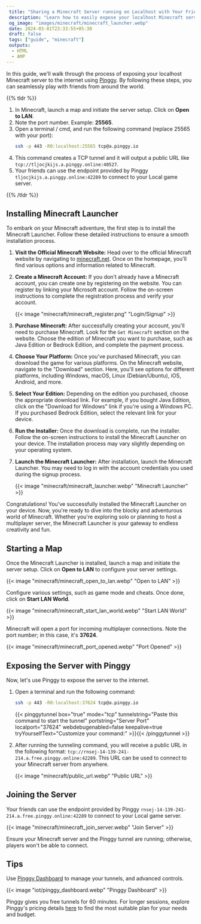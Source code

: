 ```yaml
---
 title: "Sharing a Minecraft Server running on Localhost with Your Friends Online"
 description: "Learn how to easily expose your localhost Minecraft server to the internet using Pinggy. This step-by-step guide covers everything from installing the Minecraft Launcher to configuring and sharing your server online, enabling you to play with friends worldwide."
 og_image: "images/minecraft/minecraft_launcher.webp"
 date: 2024-03-01T23:33:55+05:30
 draft: false
 tags: ["guide", "minecraft"]
 outputs:
  - HTML
  - AMP
---
```


In this guide, we'll walk through the process of exposing your localhost Minecraft server to the internet using [Pinggy](https://pinggy.io). By following these steps, you can seamlessly play with friends from around the world.

{{% tldr %}}

1. In Minecraft, launch a map and initiate the server setup. Click on **Open to LAN**.
2. Note the port number. Example: **25565**.
3. Open a terminal / cmd, and run the following command (replace 25565 with your port):
   ```bash
   ssh -p 443 -R0:localhost:25565 tcp@a.pinggy.io
   ```
4. This command creates a TCP tunnel and it will output a public URL like `tcp://tljocjkijs.a.pinggy.online:40527`.
5. Your friends can use the endpoint provided by Pinggy `tljocjkijs.a.pinggy.online:42289` to connect to your Local game server.

{{% /tldr %}}

## Installing Minecraft Launcher

To embark on your Minecraft adventure, the first step is to install the Minecraft Launcher. Follow these detailed instructions to ensure a smooth installation process.

1. **Visit the Official Minecraft Website:**
   Head over to the official Minecraft website by navigating to [minecraft.net](https://www.minecraft.net). Once on the homepage, you'll find various options and information related to Minecraft.

2. **Create a Minecraft Account:**
   If you don't already have a Minecraft account, you can create one by registering on the website. You can register by linking your Microsoft account. Follow the on-screen instructions to complete the registration process and verify your account.

   {{< image "minecraft/minecraft_register.png" "Login/Signup" >}}

3. **Purchase Minecraft:**
   After successfully creating your account, you'll need to purchase Minecraft. Look for the `Get Minecraft` section on the website. Choose the edition of Minecraft you want to purchase, such as Java Edition or Bedrock Edition, and complete the payment process.

4. **Choose Your Platform:**
   Once you've purchased Minecraft, you can download the game for various platforms. On the Minecraft website, navigate to the "Download" section. Here, you'll see options for different platforms, including Windows, macOS, Linux (Debian/Ubuntu), iOS, Android, and more.

5. **Select Your Edition:**
   Depending on the edition you purchased, choose the appropriate download link. For example, if you bought Java Edition, click on the "Download for Windows" link if you're using a Windows PC. If you purchased Bedrock Edition, select the relevant link for your device.

6. **Run the Installer:**
   Once the download is complete, run the installer. Follow the on-screen instructions to install the Minecraft Launcher on your device. The installation process may vary slightly depending on your operating system.

7. **Launch the Minecraft Launcher:**
   After installation, launch the Minecraft Launcher. You may need to log in with the account credentials you used during the signup process.

   {{< image "minecraft/minecraft_launcher.webp" "Minecraft Launcher" >}}

Congratulations! You've successfully installed the Minecraft Launcher on your device. Now, you're ready to dive into the blocky and adventurous world of Minecraft. Whether you're exploring solo or planning to host a multiplayer server, the Minecraft Launcher is your gateway to endless creativity and fun.

## Starting a Map

Once the Minecraft Launcher is installed, launch a map and initiate the server setup. Click on **Open to LAN** to configure your server settings.

{{< image "minecraft/minecraft_open_to_lan.webp" "Open to LAN" >}}

Configure various settings, such as game mode and cheats. Once done, click on **Start LAN World**.

{{< image "minecraft/minecraft_start_lan_world.webp" "Start LAN World" >}}

Minecraft will open a port for incoming multiplayer connections. Note the port number; in this case, it's **37624**.

{{< image "minecraft/minecraft_port_opened.webp" "Port Opened" >}}

## Exposing the Server with Pinggy

Now, let's use Pinggy to expose the server to the internet.

1. Open a terminal and run the following command:

   ```bash
   ssh -p 443 -R0:localhost:37624 tcp@a.pinggy.io
   ```

   {{< pinggytunnel box="true" mode="tcp" tunnelstring="Paste this command to start the tunnel" portstring="Server Port" localport="37624" webdebugenabled=false keepalive=true tryYourselfText="Customize your command:" >}}{{< /pinggytunnel >}}

2. After running the tunneling command, you will receive a public URL in the following format: `tcp://rnsej-14-139-241-214.a.free.pinggy.online:42289`. This URL can be used to connect to your Minecraft server from anywhere.

   {{< image "minecraft/public_url.webp" "Public URL" >}}

## Joining the Server

Your friends can use the endpoint provided by Pinggy `rnsej-14-139-241-214.a.free.pinggy.online:42289` to connect to your Local game server.

{{< image "minecraft/minecraft_join_server.webp" "Join Server" >}}

Ensure your Minecraft server and the Pinggy tunnel are running; otherwise, players won't be able to connect.

## Tips

Use [Pinggy Dashboard](https://dashboard.pinggy.io/) to manage your tunnels, and advanced controls.

{{< image "iot/pinggy_dashboard.webp" "Pinggy Dashboard" >}}

Pinggy gives you free tunnels for 60 minutes. For longer sessions, explore Pinggy's pricing details [here](https://pinggy.io/#prices) to find the most suitable plan for your needs and budget.
